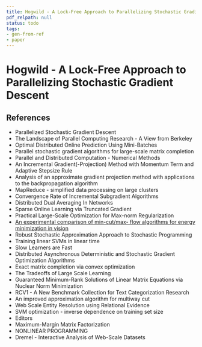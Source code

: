 ```yaml
---
title: Hogwild - A Lock-Free Approach to Parallelizing Stochastic Gradient Descent
pdf_relpath: null
status: todo
tags:
- gen-from-ref
- paper
---
```


# Hogwild - A Lock-Free Approach to Parallelizing Stochastic Gradient Descent

## References

- Parallelized Stochastic Gradient Descent
- The Landscape of Parallel Computing Research - A View from Berkeley
- Optimal Distributed Online Prediction Using Mini-Batches
- Parallel stochastic gradient algorithms for large-scale matrix completion
- Parallel and Distributed Computation - Numerical Methods
- An Incremental Gradient(-Projection) Method with Momentum Term and Adaptive Stepsize Rule
- Analysis of an approximate gradient projection method with applications to the backpropagation algorithm
- MapReduce - simplified data processing on large clusters
- Convergence Rate of Incremental Subgradient Algorithms
- Distributed Dual Averaging In Networks
- Sparse Online Learning via Truncated Gradient
- Practical Large-Scale Optimization for Max-norm Regularization
- [An experimental comparison of min-cut/max- flow algorithms for energy minimization in vision](./an-experimental-comparison-of-min-cut-max-flow-algorithms-for-energy-minimization-in-vision.md)
- Robust Stochastic Approximation Approach to Stochastic Programming
- Training linear SVMs in linear time
- Slow Learners are Fast
- Distributed Asynchronous Deterministic and Stochastic Gradient Optimization Algorithms
- Exact matrix completion via convex optimization
- The Tradeoffs of Large Scale Learning
- Guaranteed Minimum-Rank Solutions of Linear Matrix Equations via Nuclear Norm Minimization
- RCV1 - A New Benchmark Collection for Text Categorization Research
- An improved approximation algorithm for multiway cut
- Web Scale Entity Resolution using Relational Evidence
- SVM optimization - inverse dependence on training set size
- Editors
- Maximum-Margin Matrix Factorization
- NONLINEAR PROGRAMMING
- Dremel - Interactive Analysis of Web-Scale Datasets
